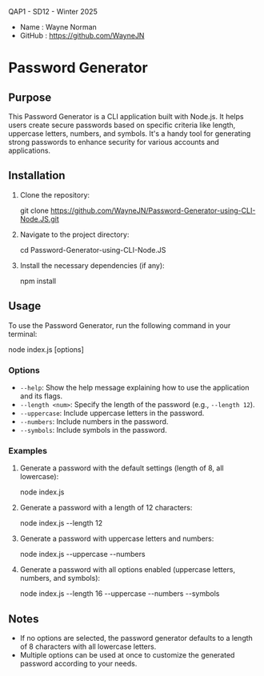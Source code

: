 QAP1 - SD12 - Winter 2025
- Name :  Wayne Norman
- GitHub : https://github.com/WayneJN


# Password Generator

## Purpose
This Password Generator is a CLI application built with Node.js. It helps users create secure passwords based on specific criteria like length, uppercase letters, numbers, and symbols. It's a handy tool for generating strong passwords to enhance security for various accounts and applications.

## Installation
1. Clone the repository:

   git clone https://github.com/WayneJN/Password-Generator-using-CLI-Node.JS.git

2. Navigate to the project directory:

   cd Password-Generator-using-CLI-Node.JS

3. Install the necessary dependencies (if any):

   npm install


## Usage
To use the Password Generator, run the following command in your terminal:

node index.js [options]


### Options
- `--help`: Show the help message explaining how to use the application and its flags.
- `--length <num>`: Specify the length of the password (e.g., `--length 12`).
- `--uppercase`: Include uppercase letters in the password.
- `--numbers`: Include numbers in the password.
- `--symbols`: Include symbols in the password.

### Examples
1. Generate a password with the default settings (length of 8, all lowercase):

   node index.js


2. Generate a password with a length of 12 characters:

   node index.js --length 12


3. Generate a password with uppercase letters and numbers:

   node index.js --uppercase --numbers


4. Generate a password with all options enabled (uppercase letters, numbers, and symbols):

   node index.js --length 16 --uppercase --numbers --symbols


## Notes
- If no options are selected, the password generator defaults to a length of 8 characters with all lowercase letters.
- Multiple options can be used at once to customize the generated password according to your needs.

